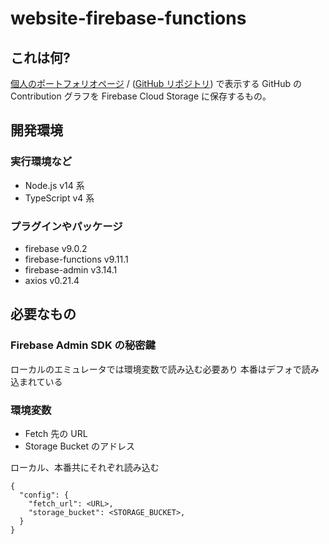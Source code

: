 # website-firebase-functions

## これは何?

[個人のポートフォリオページ](https://y4shiro.net) / ([GitHub リポジトリ](https://github.com/y4shiro/website)) で表示する GitHub の Contribution グラフを Firebase Cloud Storage に保存するもの。

## 開発環境

### 実行環境など

- Node.js v14 系
- TypeScript v4 系

### プラグインやパッケージ

- firebase v9.0.2
- firebase-functions v9.11.1
- firebase-admin v3.14.1
- axios v0.21.4

## 必要なもの

### Firebase Admin SDK の秘密鍵

ローカルのエミュレータでは環境変数で読み込む必要あり
本番はデフォで読み込まれている

### 環境変数

- Fetch 先の URL
- Storage Bucket のアドレス

ローカル、本番共にそれぞれ読み込む

```
{
  "config": {
    "fetch_url": <URL>,
    "storage_bucket": <STORAGE_BUCKET>,
  }
}
```
